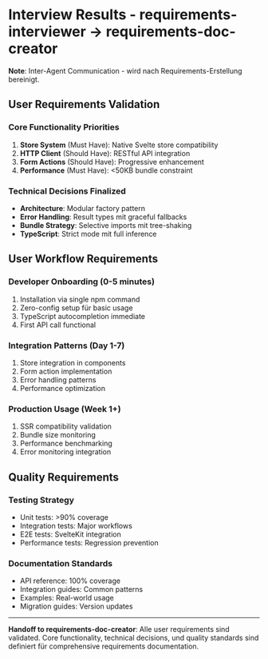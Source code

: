 # Interview Results - requirements-interviewer → requirements-doc-creator

**Note**: Inter-Agent Communication - wird nach Requirements-Erstellung bereinigt.

## User Requirements Validation

### Core Functionality Priorities
1. **Store System** (Must Have): Native Svelte store compatibility
2. **HTTP Client** (Should Have): RESTful API integration
3. **Form Actions** (Should Have): Progressive enhancement
4. **Performance** (Must Have): <50KB bundle constraint

### Technical Decisions Finalized
- **Architecture**: Modular factory pattern
- **Error Handling**: Result types mit graceful fallbacks
- **Bundle Strategy**: Selective imports mit tree-shaking
- **TypeScript**: Strict mode mit full inference

## User Workflow Requirements

### Developer Onboarding (0-5 minutes)
1. Installation via single npm command
2. Zero-config setup für basic usage
3. TypeScript autocompletion immediate
4. First API call functional

### Integration Patterns (Day 1-7)
1. Store integration in components
2. Form action implementation
3. Error handling patterns
4. Performance optimization

### Production Usage (Week 1+)
1. SSR compatibility validation
2. Bundle size monitoring
3. Performance benchmarking
4. Error monitoring integration

## Quality Requirements

### Testing Strategy
- Unit tests: >90% coverage
- Integration tests: Major workflows
- E2E tests: SvelteKit integration
- Performance tests: Regression prevention

### Documentation Standards
- API reference: 100% coverage
- Integration guides: Common patterns
- Examples: Real-world usage
- Migration guides: Version updates

---

**Handoff to requirements-doc-creator**: Alle user requirements sind validated. Core functionality, technical decisions, und quality standards sind definiert für comprehensive requirements documentation. 